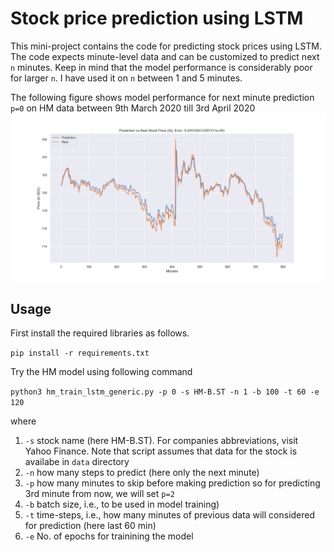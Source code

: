 # Stock price prediction using LSTM
This mini-project contains the code for predicting stock prices using LSTM. The code expects minute-level data and can be customized to predict next `n` minutes. Keep in mind that the model performance is considerably poor for larger `n`. I have used it on `n` between 1 and 5 minutes.

The following figure shows model performance for next minute prediction `p=0` on HM data between 9th March 2020 till 3rd April 2020
![Model performance on HM data](docs/figures/HM-B.ST_TS_60_BS_100_Error_9e-05.png)

## Usage

First install the required libraries as follows.

`pip install -r requirements.txt `

Try the HM model using following command

`python3 hm_train_lstm_generic.py -p 0 -s HM-B.ST -n 1 -b 100 -t 60 -e 120`

where

1. `-s` stock name (here HM-B.ST). For companies abbreviations, visit Yahoo Finance. Note that script assumes that data for the stock is availabe in `data` directory
2. `-n` how many steps to predict (here only the next minute)
3. `-p` how many minutes to skip before making prediction so for predicting 3rd minute from now, we will set `p=2`
3. `-b` batch size, i.e., to be used in model training)
4. `-t` time-steps, i.e., how many minutes of previous data will considered for prediction (here last 60 min)
5. `-e` No. of epochs for trainining the model

